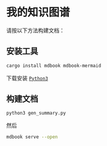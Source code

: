 # 我的知识图谱

请按以下方法构建文档：

## 安装工具

```bash
cargo install mdbook mdbook-mermaid
```

下载安装 [`Python3`](https://www.python.org/downloads/)

## 构建文档

```bash
python3 gen_summary.py
```

然后

```bash
mdbook serve --open
```
